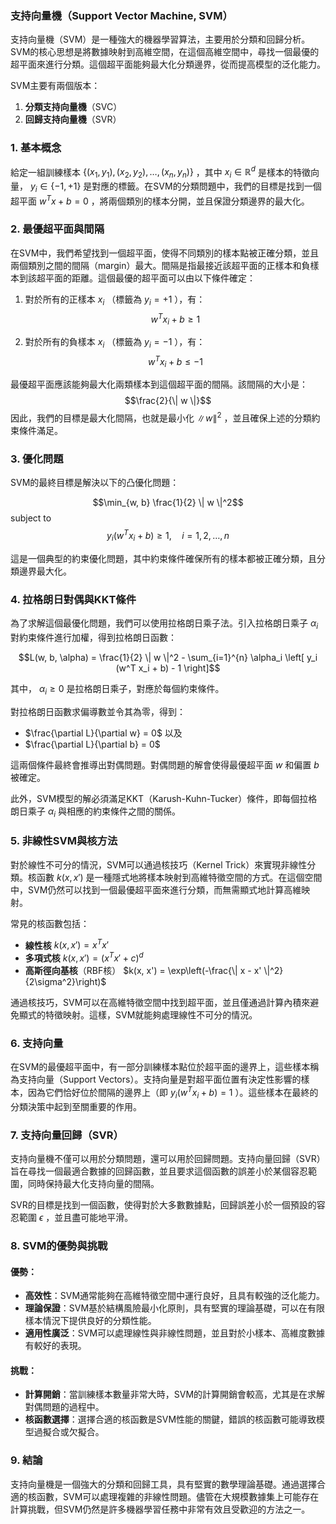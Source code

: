 ### 支持向量機（Support Vector Machine, SVM）

支持向量機（SVM）是一種強大的機器學習算法，主要用於分類和回歸分析。SVM的核心思想是將數據映射到高維空間，在這個高維空間中，尋找一個最優的超平面來進行分類。這個超平面能夠最大化分類邊界，從而提高模型的泛化能力。

SVM主要有兩個版本：
1. **分類支持向量機**（SVC）
2. **回歸支持向量機**（SVR）

### 1. **基本概念**

給定一組訓練樣本  $\{(x_1, y_1), (x_2, y_2), \dots, (x_n, y_n)\}$ ，其中  $x_i \in \mathbb{R}^d$  是樣本的特徵向量， $y_i \in \{-1, +1\}$  是對應的標籤。在SVM的分類問題中，我們的目標是找到一個超平面  $w^T x + b = 0$ ，將兩個類別的樣本分開，並且保證分類邊界的最大化。

### 2. **最優超平面與間隔**

在SVM中，我們希望找到一個超平面，使得不同類別的樣本點被正確分類，並且兩個類別之間的間隔（margin）最大。間隔是指最接近該超平面的正樣本和負樣本到該超平面的距離。這個最優的超平面可以由以下條件確定：

1. 對於所有的正樣本  $x_i$ （標籤為  $y_i = +1$ ），有：
   $$w^T x_i + b \geq 1$$

2. 對於所有的負樣本  $x_i$ （標籤為  $y_i = -1$ ），有：
   $$w^T x_i + b \leq -1$$

最優超平面應該能夠最大化兩類樣本到這個超平面的間隔。該間隔的大小是：
$$\frac{2}{\| w \|}$$
因此，我們的目標是最大化間隔，也就是最小化  $\| w \|^2$ ，並且確保上述的分類約束條件滿足。

### 3. **優化問題**

SVM的最終目標是解決以下的凸優化問題：

$$\min_{w, b} \frac{1}{2} \| w \|^2$$
subject to
$$y_i (w^T x_i + b) \geq 1, \quad i = 1, 2, \dots, n$$

這是一個典型的約束優化問題，其中約束條件確保所有的樣本都被正確分類，且分類邊界最大化。

### 4. **拉格朗日對偶與KKT條件**

為了求解這個最優化問題，我們可以使用拉格朗日乘子法。引入拉格朗日乘子  $\alpha_i$  對約束條件進行加權，得到拉格朗日函數：

$$L(w, b, \alpha) = \frac{1}{2} \| w \|^2 - \sum_{i=1}^{n} \alpha_i \left[ y_i (w^T x_i + b) - 1 \right]$$

其中， $\alpha_i \geq 0$  是拉格朗日乘子，對應於每個約束條件。

對拉格朗日函數求偏導數並令其為零，得到：
-  $\frac{\partial L}{\partial w} = 0$  以及
-  $\frac{\partial L}{\partial b} = 0$ 

這兩個條件最終會推導出對偶問題。對偶問題的解會使得最優超平面  $w$  和偏置  $b$  被確定。

此外，SVM模型的解必須滿足KKT（Karush-Kuhn-Tucker）條件，即每個拉格朗日乘子  $\alpha_i$  與相應的約束條件之間的關係。

### 5. **非線性SVM與核方法**

對於線性不可分的情況，SVM可以通過核技巧（Kernel Trick）來實現非線性分類。核函數  $k(x, x')$  是一種隱式地將樣本映射到高維特徵空間的方式。在這個空間中，SVM仍然可以找到一個最優超平面來進行分類，而無需顯式地計算高維映射。

常見的核函數包括：
- **線性核**  $k(x, x') = x^T x'$ 
- **多項式核**  $k(x, x') = (x^T x' + c)^d$ 
- **高斯徑向基核**（RBF核）  $k(x, x') = \exp\left(-\frac{\| x - x' \|^2}{2\sigma^2}\right)$ 

通過核技巧，SVM可以在高維特徵空間中找到超平面，並且僅通過計算內積來避免顯式的特徵映射。這樣，SVM就能夠處理線性不可分的情況。

### 6. **支持向量**

在SVM的最優超平面中，有一部分訓練樣本點位於超平面的邊界上，這些樣本稱為支持向量（Support Vectors）。支持向量是對超平面位置有決定性影響的樣本，因為它們恰好位於間隔的邊界上（即  $y_i (w^T x_i + b) = 1$ ）。這些樣本在最終的分類決策中起到至關重要的作用。

### 7. **支持向量回歸（SVR）**

支持向量機不僅可以用於分類問題，還可以用於回歸問題。支持向量回歸（SVR）旨在尋找一個最適合數據的回歸函數，並且要求這個函數的誤差小於某個容忍範圍，同時保持最大化支持向量的間隔。

SVR的目標是找到一個函數，使得對於大多數數據點，回歸誤差小於一個預設的容忍範圍  $\epsilon$ ，並且盡可能地平滑。

### 8. **SVM的優勢與挑戰**

#### 優勢：
- **高效性**：SVM通常能夠在高維特徵空間中運行良好，且具有較強的泛化能力。
- **理論保證**：SVM基於結構風險最小化原則，具有堅實的理論基礎，可以在有限樣本情況下提供良好的分類性能。
- **適用性廣泛**：SVM可以處理線性與非線性問題，並且對於小樣本、高維度數據有較好的表現。

#### 挑戰：
- **計算開銷**：當訓練樣本數量非常大時，SVM的計算開銷會較高，尤其是在求解對偶問題的過程中。
- **核函數選擇**：選擇合適的核函數是SVM性能的關鍵，錯誤的核函數可能導致模型過擬合或欠擬合。

### 9. **結論**

支持向量機是一個強大的分類和回歸工具，具有堅實的數學理論基礎。通過選擇合適的核函數，SVM可以處理複雜的非線性問題。儘管在大規模數據集上可能存在計算挑戰，但SVM仍然是許多機器學習任務中非常有效且受歡迎的方法之一。